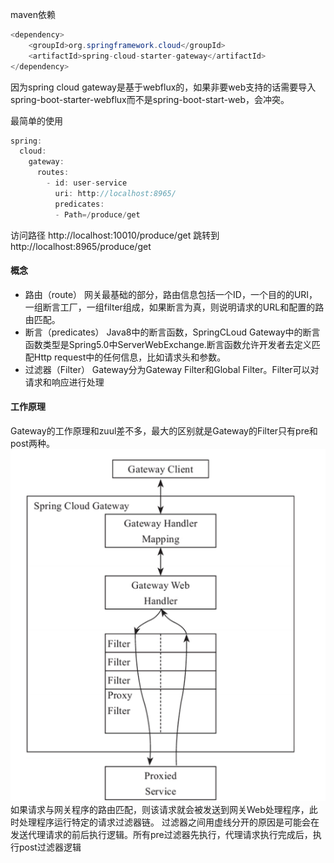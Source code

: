 maven依赖
```java
<dependency>
    <groupId>org.springframework.cloud</groupId>
    <artifactId>spring-cloud-starter-gateway</artifactId>
</dependency>
```

因为spring cloud gateway是基于webflux的，如果非要web支持的话需要导入spring-boot-starter-webflux而不是spring-boot-start-web，会冲突。

最简单的使用
```java
spring:
  cloud:
    gateway:
      routes:
        - id: user-service
          uri: http://localhost:8965/
          predicates:
          - Path=/produce/get
```
访问路径 http://localhost:10010/produce/get
跳转到 http://localhost:8965/produce/get

#### 概念
* 路由（route）
    网关最基础的部分，路由信息包括一个ID，一个目的的URI，一组断言工厂，一组filter组成，如果断言为真，则说明请求的URL和配置的路由匹配。
* 断言（predicates）
    Java8中的断言函数，SpringCLoud Gateway中的断言函数类型是Spring5.0中ServerWebExchange.断言函数允许开发者去定义匹配Http request中的任何信息，比如请求头和参数。 
* 过滤器（Filter）
    Gateway分为Gateway Filter和Global Filter。Filter可以对请求和响应进行处理

#### 工作原理
Gateway的工作原理和zuul差不多，最大的区别就是Gateway的Filter只有pre和post两种。
![image](../../images/Snipaste_2022-05-28_03-19-22.png)
如果请求与网关程序的路由匹配，则该请求就会被发送到网关Web处理程序，此时处理程序运行特定的请求过滤器链。
过滤器之间用虚线分开的原因是可能会在发送代理请求的前后执行逻辑。所有pre过滤器先执行，代理请求执行完成后，执行post过滤器逻辑